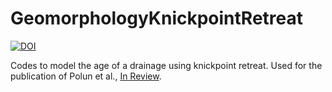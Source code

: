 # GeomorphologyKnickpointRetreat
[![DOI](https://zenodo.org/badge/306376300.svg)](https://zenodo.org/badge/latestdoi/306376300)

 Codes to model the age of a drainage using knickpoint retreat. Used for the publication of Polun et al., [In Review](https://dx.doi.org/10.2139/ssrn.4441575). 
